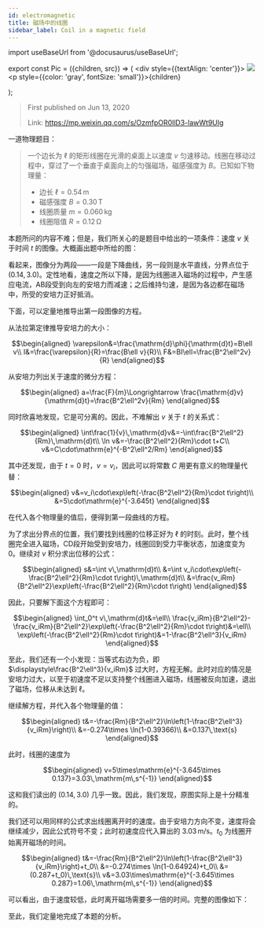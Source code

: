 ```yaml
---
id: electromagnetic
title: 磁场中的线圈
sidebar_label: Coil in a magnetic field
---
```


import useBaseUrl from '@docusaurus/useBaseUrl';

export const Pic = ({children, src}) => (
    <div style={{textAlign: 'center'}}>
        <img src={src} />
        <p style={{color: 'gray', fontSize: 'small'}}>{children}</p>
    </div>);

> First published on Jun 13, 2020
>
> Link: https://mp.weixin.qq.com/s/OzmfpOR0llD3-lawWt9UIg

一道物理题目：

> 一个边长为 $\ell$ 的矩形线圈在光滑的桌面上以速度 $v$ 匀速移动。线圈在移动过程中，穿过了一个垂直于桌面向上的匀强磁场，磁感强度为 $B$。已知如下物理量：
> - 边长 $\ell=0.54\,\text{m}$
> - 磁感强度 $B=0.30\,\text{T}$
> - 线圈质量 $m=0.060\,\text{kg}$
> - 线圈阻值 $R=0.12\,\text{Ω}$

<Pic src="https://mmbiz.qpic.cn/mmbiz_png/JGibibkelET6icxXkheRQOhUib4eXZGtGqWsqxS1B7chB5K5ia1W0naHMcqicLFKQXUHMohcBCaKNnCBdBe0jsEQc3Aw/640?wx_fmt=png"></Pic>

本题所问的内容不难；但是，我们所关心的是题目中给出的一项条件：速度 $v$ 关于时间 $t$ 的图像。大概画出题中所给的图：

<Pic src="https://mmbiz.qpic.cn/mmbiz_png/JGibibkelET6icxXkheRQOhUib4eXZGtGqWsY1Ywngico4eEGnCM9gqicC6mgflRKDVgWyV9xrOCYEpvReIiaBvVHQB5Q/640?wx_fmt=png"></Pic>

看起来，图像分为两段——一段是下降曲线，另一段则是水平直线，分界点位于 $(0.14, 3.0)$。定性地看，速度之所以下降，是因为线圈进入磁场的过程中，产生感应电流，AB段受到向左的安培力而减速；之后维持匀速，是因为各边都在磁场中，所受的安培力正好抵消。

下面，可以定量地推导出第一段图像的方程。

从法拉第定律推导安培力的大小：

$$\begin{aligned}
\varepsilon&=\frac{\mathrm{d}\phi}{\mathrm{d}t}=B\ell v\\
I&=\frac{\varepsilon}{R}=\frac{B\ell v}{R}\\
F&=BI\ell=\frac{B^2\ell^2v}{R}
\end{aligned}$$

从安培力列出关于速度的微分方程：

$$\begin{aligned}
a=\frac{F}{m}\Longrightarrow \frac{\mathrm{d}v}{\mathrm{d}t}=\frac{B^2\ell^2v}{Rm}
\end{aligned}$$

同时欣喜地发现，它是可分离的。因此，不难解出 $v$ 关于 $t$ 的关系式：

$$\begin{aligned}
\int\frac{1}{v}\,\mathrm{d}v&=-\int\frac{B^2\ell^2}{Rm}\,\mathrm{d}t\\
\ln v&=-\frac{B^2\ell^2}{Rm}\cdot t+C\\
v&=C\cdot\mathrm{e}^{-B^2\ell^2/Rm}
\end{aligned}$$

其中还发现，由于 $t=0$ 时，$v=v_i$，因此可以将常数 $C$ 用更有意义的物理量代替：

$$\begin{aligned}
v&=v_i\cdot\exp\left(-\frac{B^2\ell^2}{Rm}\cdot t\right)\\
&=5\cdot\mathrm{e}^{-3.645t}
\end{aligned}$$

在代入各个物理量的值后，便得到第一段曲线的方程。

为了求出分界点的位置，我们要找到线圈的位移正好为 $\ell$ 的时刻。此时，整个线圈完全进入磁场，CD段开始受到安培力，线圈回到受力平衡状态，加速度变为0。继续对 $v$ 积分求出位移的公式：

$$\begin{aligned}
s&=\int v\,\mathrm{d}t\\
&=\int v_i\cdot\exp\left(-\frac{B^2\ell^2}{Rm}\cdot t\right)\,\mathrm{d}t\\
&=\frac{v_iRm}{B^2\ell^2}\exp\left(-\frac{B^2\ell^2}{Rm}\cdot t\right)
\end{aligned}$$

因此，只要解下面这个方程即可：

$$\begin{aligned}
\int_0^t v\,\mathrm{d}t&=\ell\\
\frac{v_iRm}{B^2\ell^2}-\frac{v_iRm}{B^2\ell^2}\exp\left(-\frac{B^2\ell^2}{Rm}\cdot t\right)&=\ell\\
\exp\left(-\frac{B^2\ell^2}{Rm}\cdot t\right)&=1-\frac{B^2\ell^3}{v_iRm}
\end{aligned}$$

至此，我们还有一个小发现：当等式右边为负，即 $\displaystyle\frac{B^2\ell^3}{v_iRm}$ 过大时，方程无解。此时对应的情况是安培力过大，以至于初速度不足以支持整个线圈进入磁场，线圈被反向加速，退出了磁场，位移从未达到 $\ell$。

继续解方程，并代入各个物理量的值：

$$\begin{aligned}
t&=-\frac{Rm}{B^2\ell^2}\ln\left(1-\frac{B^2\ell^3}{v_iRm}\right)\\
&=-0.274\times \ln(1-0.39366)\\
&=0.137\,\text{s}
\end{aligned}$$

此时，线圈的速度为

$$\begin{aligned}
v=5\times\mathrm{e}^{-3.645\times 0.137}=3.03\,\mathrm{m\,s^{-1}}
\end{aligned}$$

这和我们读出的 $(0.14, 3.0)$ 几乎一致。因此，我们发现，原图实际上是十分精准的。

我们还可以用同样的公式求出线圈离开时的速度。由于安培力方向不变，速度将会继续减少，因此公式符号不变；此时初速度应代入算出的 $3.03\,\text{m/s}$。$t_0$ 为线圈开始离开磁场的时间。

$$\begin{aligned}
t&=-\frac{Rm}{B^2\ell^2}\ln\left(1-\frac{B^2\ell^3}{v_iRm}\right)+t_0\\
&=-0.274\times \ln(1-0.64924)+t_0\\
&=(0.287+t_0)\,\text{s}\\
v&=3.03\times\mathrm{e}^{-3.645\times 0.287}=1.06\,\mathrm{m\,s^{-1}}
\end{aligned}$$

可以看出，由于速度较低，此时离开磁场需要多一倍的时间。完整的图像如下：

<Pic src="https://mmbiz.qpic.cn/mmbiz_png/JGibibkelET6icxXkheRQOhUib4eXZGtGqWsZzgFsw6sjE81LEscI3yMH1Q2NLAJIhQa13BRNkzic6gxUjrKuH23NpA/640?wx_fmt=png"></Pic>

至此，我们定量地完成了本题的分析。
